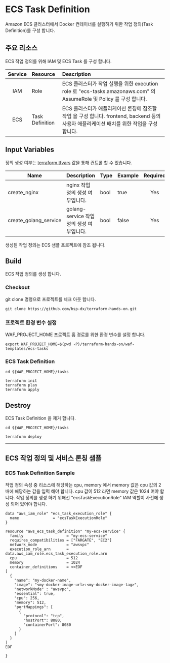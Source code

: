 # ECS Task Definition

Amazon ECS 클러스터에서 Docker 컨테이너를 실행하기 위한 작업 정의(Task Definition)를 구성 합니다.


## 주요 리소스

ECS 작업 정의를 위해 IAM 및 ECS Task 를 구성 합니다.

|  Service          | Resource              |  Description |
| :-------------:   | :-------------        | :----------- |
| IAM               | Role                  | ECS 클러스터가 작업 실행을 위한 execution role 로 "ecs-tasks.amazonaws.com" 의 AssumeRole 및 Policy 를 구성 합니다. |
| ECS               | Task Definition       | ECS 클러스터가 애플리케이션 론칭에 참조할 작업 을 구성 합니다. frontend, backend 등의 사용자 애플리케이션 배치를 위한 작업을 구성 합니다. |   

## Input Variables

정의 생성 여부는 [terraform.tfvars](./tasks/terraform.tfvars) 값을 통해 컨트롤 할 수 있습니다.

| Name | Description | Type | Example | Required |
|------|-------------|------|---------|:--------:|
| create_nginx | nginx 작업 정의 생성 여부입니다. | bool | true | Yes |
| create_golang_service | golang-service 작업 정의 생성 여부입니다. | bool | false | Yes |

생성된 작업 정의는 ECS 샘플 프로젝트에 참조 됩니다.


## Build
ECS 작업 정의를 생성 합니다. 

### Checkout

git clone 명령으로 프로젝트를 체크 아웃 합니다.

```
git clone https://github.com/bsp-dx/terraform-hands-on.git
```

### 프로젝트 환경 변수 설정

WAF_PROJECT_HOME 프로젝트 홈 경로를 위한 환경 변수를 설정 합니다.

```
export WAF_PROJECT_HOME=$(pwd -P)/terraform-hands-on/waf-templates/ecs-tasks
```

### ECS Task Definition

```
cd ${WAF_PROJECT_HOME}/tasks

terraform init
terraform plan
terraform apply
```

## Destroy

ECS Task Definition 을 제거 합니다.

```
cd ${WAF_PROJECT_HOME}/tasks

terraform deploy
```

---------------

## ECS 작업 정의 및 서비스 론칭 샘플 

### ECS Task Definition Sample

작업 정의 속성 중 리소스에 해당하는 cpu, memory 에서 memory 값은 cpu 값의 2배에 해당하는 값을 입력 해야 합니다. cpu 값이 512 라면 memory 값은 1024 여야 합니다. 작업 정의를
생성 하기 위해선 "ecsTaskExecutionRole" IAM 역할이 사전에 생성 되어 있어야 합니다.

```
data "aws_iam_role" "ecs_task_execution_role" {
  name               = "ecsTaskExecutionRole" 
}

resource "aws_ecs_task_definition" "my-ecs-service" {
  family                   = "my-ecs-service"
  requires_compatibilities = ["FARGATE", "EC2"]
  network_mode             = "awsvpc"
  execution_role_arn       = data.aws_iam_role.ecs_task_execution_role.arn
  cpu                      = 512
  memory                   = 1024
  container_definitions    = <<EOF
[
  {
    "name": "my-docker-name",
    "image": "<my-docker-image-url>:<my-docker-image-tag>",
    "networkMode" : "awsvpc",
    "essential": true,
    "cpu": 256,
    "memory": 512,
    "portMappings": [
      {
        "protocol": "tcp",
        "hostPort": 8080,
        "containerPort": 8080
      }
    ]
  }
]
EOF

}
```
